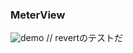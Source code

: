 ### MeterView
![demo](https://user-images.githubusercontent.com/46586841/71657771-9eb7cc80-2d84-11ea-8b0b-b0eada986258.gif)
// revertのテストだ
